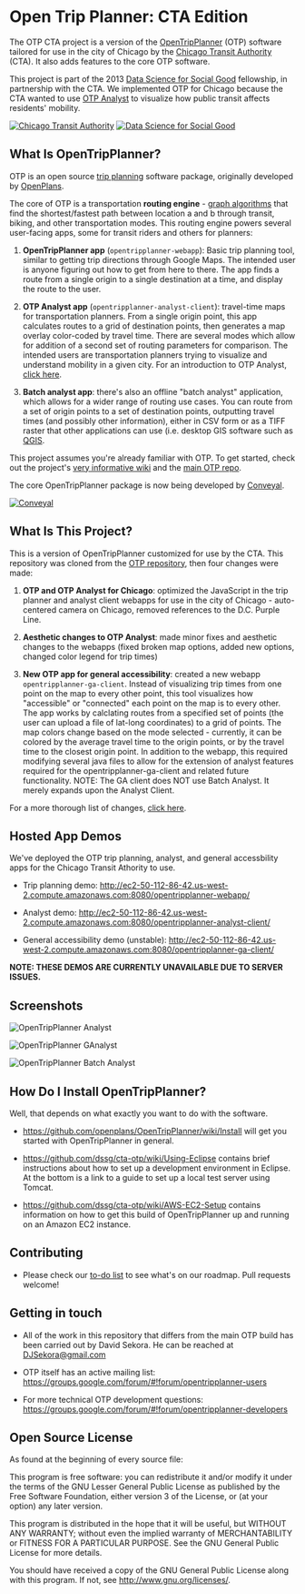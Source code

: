 Open Trip Planner: CTA Edition
============
The OTP CTA project is a version of the [OpenTripPlanner](http://opentripplanner.com) (OTP) software tailored for use in the city of Chicago by the [Chicago Transit Authority](http://www.transitchicago.com) (CTA). It also adds features to the core OTP software.

This project is part of the 2013 [Data Science for Social Good](http://www.dssg.io) fellowship, in partnership with the CTA. We implemented OTP for Chicago because the CTA wanted to use [OTP Analyst](http://opentripplanner.com/2012/07/visualizing-urban-accessibility-with-opentripplanner-analyst/#.Uh5F9GRASoU) to visualize how public transit affects residents' mobility.

[![Chicago Transit Authority](http://dssg.io/img/partners/cta_small.png)](http://www.transitchicago.com) [![Data Science for Social Good](http://dssg.io/img/logo.png)](http://www.dssg.io)

## What Is OpenTripPlanner?

OTP is an open source [trip planning](http://en.wikipedia.org/wiki/Journey_planner) software package, originally developed by [OpenPlans](http://openplans.org/).

The core of OTP is a transportation **routing engine** - [graph algorithms](http://en.wikipedia.org/wiki/A*_search_algorithm) that find the shortest/fastest path between location a and b through transit, biking, and other transportation modes. This routing engine powers several user-facing apps, some for transit riders and others for planners:

1. **OpenTripPlanner app** (`opentripplanner-webapp`): Basic trip planning tool, similar to getting trip directions through Google Maps. The intended user is anyone figuring out how to get from here to there. The app finds a route from a single origin to a single destination at a time, and display the route to the user.

2. **OTP Analyst app** (`opentripplanner-analyst-client`): travel-time maps for transportation planners. From a single origin point, this app calculates routes to a grid of destination points, then generates a map overlay color-coded by travel time. There are several modes which allow for addition of a second set of routing parameters for comparison. The intended users are transportation planners trying to visualize and understand mobility in a given city. For an introduction to OTP Analyst, [click here](http://opentripplanner.com/2012/07/visualizing-urban-accessibility-with-opentripplanner-analyst/#.Uh5F9GRASoU).

3. **Batch analyst app**: there's also an offline "batch analyst" application, which allows for a wider range of routing use cases. You can route from a set of origin points to a set of destination points, outputting travel times (and possibly other information), either in CSV form or as a TIFF raster that other applications can use (i.e. desktop GIS software such as [QGIS](http://www.qgis.org/).

This project assumes you're already familiar with OTP. To get started, check out the project's [very informative wiki](https://github.com/OpenPlans/OpenTripPlanner/wiki) and the [main OTP repo](https://github.com/OpenPlans/OpenTripPlanner).

The core OpenTripPlanner package is now being developed by [Conveyal](http://www.conveyal.com/). 

[![Conveyal](http://www.conveyal.com/conveyal_logo.png)](http://www.conveyal.com)

## What Is This Project?

This is a version of OpenTripPlanner customized for use by the CTA. This repository was cloned from the [OTP repository](https://github.com/OpenPlans/OpenTripPlanner), then four changes were made:

1. **OTP and OTP Analyst for Chicago**: optimized the JavaScript in the trip planner and analyst client webapps for use in the city of Chicago - auto-centered camera on Chicago, removed references to the D.C. Purple Line.

2. **Aesthetic changes to OTP Analyst**: made minor fixes and aesthetic changes to the webapps (fixed broken map options, added new options, changed color legend for trip times)
 
3. **New OTP app for general accessibility**: created a new webapp `opentripplanner-ga-client`. Instead of visualizing trip times from one point on the map to every other point, this tool visualizes how "accessible" or "connected" each point on the map is to every other. The app works by calclating routes from a specified set of points (the user can upload a file of lat-long coordinates) to a grid of points. The map colors change based on the mode selected - currently, it can be colored by the average travel time to the origin points, or by the travel time to the closest origin point. In addition to the webapp, this required modifying several java files to allow for the extension of analyst features required for the opentripplanner-ga-client and related future functionality. NOTE: The GA client does NOT use Batch Analyst. It merely expands upon the Analyst Client.

For a more thorough list of changes, [click here](https://github.com/dssg/cta-otp/wiki/Index-of-Modified-Files).

## Hosted App Demos
We've deployed the OTP trip planning, analyst, and general accessbility apps for the Chicago Transit Athority to use.

- Trip planning demo: http://ec2-50-112-86-42.us-west-2.compute.amazonaws.com:8080/opentripplanner-webapp/

- Analyst demo: http://ec2-50-112-86-42.us-west-2.compute.amazonaws.com:8080/opentripplanner-analyst-client/

- General accessibility demo (unstable): http://ec2-50-112-86-42.us-west-2.compute.amazonaws.com:8080/opentripplanner-ga-client/

**NOTE: THESE DEMOS ARE CURRENTLY UNAVAILABLE DUE TO SERVER ISSUES.**

## Screenshots

![OpenTripPlanner Analyst](https://raw.github.com/dssg/cta-otp/images/OTPAnalyst.tiff) 

![OpenTripPlanner GAnalyst](https://raw.github.com/dssg/cta-otp/images/OTPGAnalyst.tiff) 

![OpenTripPlanner Batch Analyst](https://raw.github.com/dssg/cta-otp/images/OTPBatchAnalyst.tiff)


## How Do I Install OpenTripPlanner?

Well, that depends on what exactly you want to do with the software. 

- https://github.com/openplans/OpenTripPlanner/wiki/Install will get you started with OpenTripPlanner in general.

- https://github.com/dssg/cta-otp/wiki/Using-Eclipse contains brief instructions about how to set up a development environment in Eclipse. At the bottom is a link to a guide to set up a local test server using Tomcat.

- https://github.com/dssg/cta-otp/wiki/AWS-EC2-Setup contains information on how to get this build of OpenTripPlanner up and running on an Amazon EC2 instance.

## Contributing

- Please check our [to-do list](https://github.com/dssg/cta-otp/wiki/To-Do-List) to see what's on our roadmap. Pull requests welcome!


## Getting in touch
- All of the work in this repository that differs from the main OTP build has been carried out by David Sekora. He can be reached at DJSekora@gmail.com

- OTP itself has an active mailing list: https://groups.google.com/forum/#!forum/opentripplanner-users

- For more technical OTP development questions: https://groups.google.com/forum/#!forum/opentripplanner-developers

## Open Source License

As found at the beginning of every source file:

   This program is free software: you can redistribute it and/or
   modify it under the terms of the GNU Lesser General Public License
   as published by the Free Software Foundation, either version 3 of
   the License, or (at your option) any later version.
   
   This program is distributed in the hope that it will be useful,
   but WITHOUT ANY WARRANTY; without even the implied warranty of
   MERCHANTABILITY or FITNESS FOR A PARTICULAR PURPOSE.  See the
   GNU General Public License for more details.
   
   You should have received a copy of the GNU General Public License
   along with this program.  If not, see <http://www.gnu.org/licenses/>.
